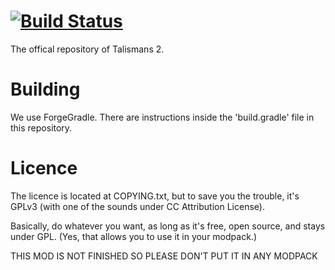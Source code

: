 [![Build Status](https://drone.io/bitbucket.org/gigabit101/talismans-2/status.png)](https://drone.io/bitbucket.org/gigabit101/talismans-2/latest)
=========

The offical repository of Talismans 2.



Building
=========

We use ForgeGradle. There are instructions inside the 'build.gradle' file in this repository.


Licence
=========

The licence is located at COPYING.txt, but to save you the trouble, it's GPLv3 (with one of the sounds under CC Attribution License). 

Basically, do whatever you want, as long as it's free, open source, and stays under GPL. (Yes, that allows you to use it in your modpack.)

THIS MOD IS NOT FINISHED SO PLEASE DON'T PUT IT IN ANY MODPACK